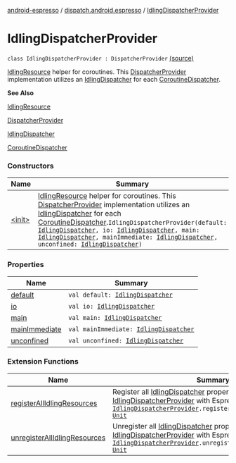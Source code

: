 [android-espresso](../../index.md) / [dispatch.android.espresso](../index.md) / [IdlingDispatcherProvider](./index.md)

# IdlingDispatcherProvider

`class IdlingDispatcherProvider : DispatcherProvider` [(source)](https://github.com/RBusarow/Dispatch/tree/master/android-espresso/src/main/java/dispatch/android/espresso/IdlingDispatcherProvider.kt#L31)

[IdlingResource](#) helper for coroutines.  This [DispatcherProvider](#) implementation
utilizes an [IdlingDispatcher](../-idling-dispatcher/index.md) for each [CoroutineDispatcher](https://kotlin.github.io/kotlinx.coroutines/kotlinx-coroutines-core/kotlinx.coroutines/-coroutine-dispatcher/index.html).

**See Also**

[IdlingResource](#)

[DispatcherProvider](#)

[IdlingDispatcher](../-idling-dispatcher/index.md)

[CoroutineDispatcher](https://kotlin.github.io/kotlinx.coroutines/kotlinx-coroutines-core/kotlinx.coroutines/-coroutine-dispatcher/index.html)

### Constructors

| Name | Summary |
|---|---|
| [&lt;init&gt;](-init-.md) | [IdlingResource](#) helper for coroutines.  This [DispatcherProvider](#) implementation utilizes an [IdlingDispatcher](../-idling-dispatcher/index.md) for each [CoroutineDispatcher](https://kotlin.github.io/kotlinx.coroutines/kotlinx-coroutines-core/kotlinx.coroutines/-coroutine-dispatcher/index.html).`IdlingDispatcherProvider(default: `[`IdlingDispatcher`](../-idling-dispatcher/index.md)`, io: `[`IdlingDispatcher`](../-idling-dispatcher/index.md)`, main: `[`IdlingDispatcher`](../-idling-dispatcher/index.md)`, mainImmediate: `[`IdlingDispatcher`](../-idling-dispatcher/index.md)`, unconfined: `[`IdlingDispatcher`](../-idling-dispatcher/index.md)`)` |

### Properties

| Name | Summary |
|---|---|
| [default](default.md) | `val default: `[`IdlingDispatcher`](../-idling-dispatcher/index.md) |
| [io](io.md) | `val io: `[`IdlingDispatcher`](../-idling-dispatcher/index.md) |
| [main](main.md) | `val main: `[`IdlingDispatcher`](../-idling-dispatcher/index.md) |
| [mainImmediate](main-immediate.md) | `val mainImmediate: `[`IdlingDispatcher`](../-idling-dispatcher/index.md) |
| [unconfined](unconfined.md) | `val unconfined: `[`IdlingDispatcher`](../-idling-dispatcher/index.md) |

### Extension Functions

| Name | Summary |
|---|---|
| [registerAllIdlingResources](../register-all-idling-resources.md) | Register all [IdlingDispatcher](../-idling-dispatcher/index.md) properties of the receiver [IdlingDispatcherProvider](./index.md) with Espresso's [IdlingRegistry](#).`fun `[`IdlingDispatcherProvider`](./index.md)`.registerAllIdlingResources(): `[`Unit`](https://kotlinlang.org/api/latest/jvm/stdlib/kotlin/-unit/index.html) |
| [unregisterAllIdlingResources](../unregister-all-idling-resources.md) | Unregister all [IdlingDispatcher](../-idling-dispatcher/index.md) properties of the receiver [IdlingDispatcherProvider](./index.md) with Espresso's [IdlingRegistry](#).`fun `[`IdlingDispatcherProvider`](./index.md)`.unregisterAllIdlingResources(): `[`Unit`](https://kotlinlang.org/api/latest/jvm/stdlib/kotlin/-unit/index.html) |
